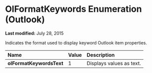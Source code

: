
# OlFormatKeywords Enumeration (Outlook)

 **Last modified:** July 28, 2015

Indicates the format used to display keyword Outlook item properties.


|**Name**|**Value**|**Description**|
|:-----|:-----|:-----|
| **olFormatKeywordsText**|1|Displays values as text.|
